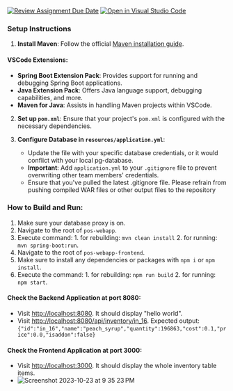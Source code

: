 [![Review Assignment Due Date](https://classroom.github.com/assets/deadline-readme-button-24ddc0f5d75046c5622901739e7c5dd533143b0c8e959d652212380cedb1ea36.svg)](https://classroom.github.com/a/apcvbojB)
[![Open in Visual Studio Code](https://classroom.github.com/assets/open-in-vscode-718a45dd9cf7e7f842a935f5ebbe5719a5e09af4491e668f4dbf3b35d5cca122.svg)](https://classroom.github.com/online_ide?assignment_repo_id=12509762&assignment_repo_type=AssignmentRepo)

### Setup Instructions

1. **Install Maven**: Follow the official [Maven installation guide](https://maven.apache.org/install.html).

#### VSCode Extensions:
- **Spring Boot Extension Pack**: Provides support for running and debugging Spring Boot applications.
- **Java Extension Pack**: Offers Java language support, debugging capabilities, and more.
- **Maven for Java**: Assists in handling Maven projects within VSCode.

2. **Set up `pom.xml`**: Ensure that your project's `pom.xml` is configured with the necessary dependencies.

3. **Configure Database in `resources/application.yml`**:
    - Update the file with your specific database credentials, or it would conflict with your local pg-database.
    - **Important**: Add `application.yml` to your `.gitignore` file to prevent overwriting other team members' credentials.
    - Ensure that you've pulled the latest .gitignore file. Please refrain from pushing compiled WAR files or other output files to the repository

### How to Build and Run:

1. Make sure your database proxy is on.
2. Navigate to the root of `pos-webapp`.
3. Execute command: 1. for rebuilding: `mvn clean install` 2. for running: `mvn spring-boot:run`.
4. Navigate to the root of `pos-webapp-frontend`.
5. Make sure to install any dependencies or packages with `npm i` or `npm install`.
6. Execute the command: 1. for rebuilding: `npm run build` 2. for running: `npm start`.

#### Check the Backend Application at port 8080:

- Visit [http://localhost:8080](http://localhost:8080). It should display "hello world".
- Visit [http://localhost:8080/api/inventory/in_16](http://localhost:8080/api/inventory/in_16). Expected output: `{"id":"in_16","name":"peach_syrup","quantity":196863,"cost":0.1,"price":0.0,"isaddon":false}`

#### Check the Frontend Application at port 3000:

- Visit [http://localhost:3000](http://localhost:3000). It should display the whole inventory table items.
- ![Screenshot 2023-10-23 at 9 35 23 PM](https://github.com/csce-315-331-2023c/project-3-902_02r/assets/122915726/4ffff3f8-3568-475e-a96c-affb9eb59ebb)
